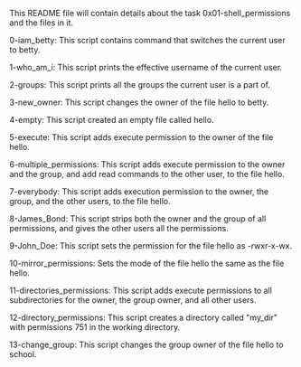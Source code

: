 This README file will contain details about the task 0x01-shell_permissions and the files in it.

  0-iam_betty: This script contains command that switches the current user to betty.

  1-who_am_i: This script prints the effective username of the current user.

  2-groups: This script prints all the groups the current user is a part of.

  3-new_owner: This script changes the owner of the file hello to betty.

  4-empty: This script created an empty file called hello.

  5-execute: This script adds execute permission to the owner of the file hello.

  6-multiple_permissions: This script adds execute permission to the owner and the group, and add read commands to the other user, to the file hello.

  7-everybody: This script adds execution permission to the owner, the group, and the other users, to the file hello.

  8-James_Bond: This script strips both the owner and the group of all permissions, and gives the other users all the permissions.

  9-John_Doe: This script sets the permission for the file hello as -rwxr-x-wx.

  10-mirror_permissions: Sets the mode of the file hello the same as the file hello.

  11-directories_permissions: This script adds execute permissions to all subdirectories for the owner, the group owner, and all other users.

  12-directory_permissions: This script creates a directory called "my_dir" with permissions 751 in the working directory.

  13-change_group: This script changes the group owner of the file hello to school.
